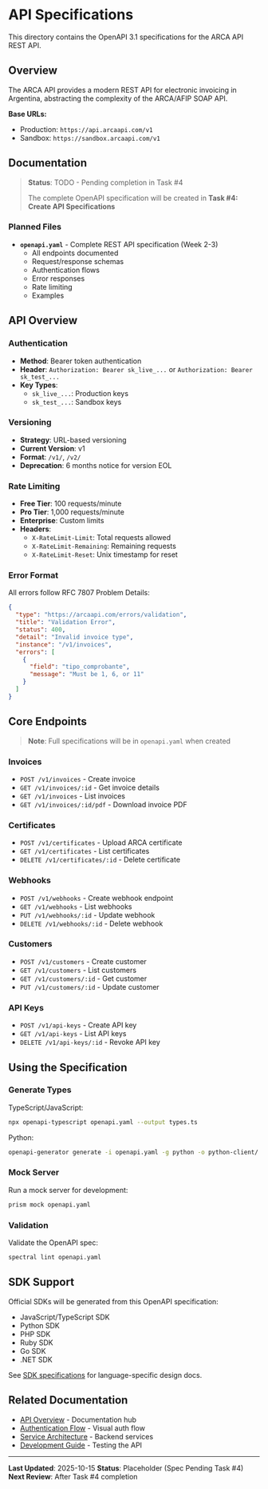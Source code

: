 # API Specifications

This directory contains the OpenAPI 3.1 specifications for the ARCA API REST API.

## Overview

The ARCA API provides a modern REST API for electronic invoicing in Argentina, abstracting the complexity of the ARCA/AFIP SOAP API.

**Base URLs:**
- Production: `https://api.arcaapi.com/v1`
- Sandbox: `https://sandbox.arcaapi.com/v1`

## Documentation

> **Status**: TODO - Pending completion in Task #4
>
> The complete OpenAPI specification will be created in **Task #4: Create API Specifications**

### Planned Files

- **`openapi.yaml`** - Complete REST API specification (Week 2-3)
  - All endpoints documented
  - Request/response schemas
  - Authentication flows
  - Error responses
  - Rate limiting
  - Examples

## API Overview

### Authentication

- **Method**: Bearer token authentication
- **Header**: `Authorization: Bearer sk_live_...` or `Authorization: Bearer sk_test_...`
- **Key Types**:
  - `sk_live_...`: Production keys
  - `sk_test_...`: Sandbox keys

### Versioning

- **Strategy**: URL-based versioning
- **Current Version**: v1
- **Format**: `/v1/`, `/v2/`
- **Deprecation**: 6 months notice for version EOL

### Rate Limiting

- **Free Tier**: 100 requests/minute
- **Pro Tier**: 1,000 requests/minute
- **Enterprise**: Custom limits
- **Headers**:
  - `X-RateLimit-Limit`: Total requests allowed
  - `X-RateLimit-Remaining`: Remaining requests
  - `X-RateLimit-Reset`: Unix timestamp for reset

### Error Format

All errors follow RFC 7807 Problem Details:

```json
{
  "type": "https://arcaapi.com/errors/validation",
  "title": "Validation Error",
  "status": 400,
  "detail": "Invalid invoice type",
  "instance": "/v1/invoices",
  "errors": [
    {
      "field": "tipo_comprobante",
      "message": "Must be 1, 6, or 11"
    }
  ]
}
```

## Core Endpoints

> **Note**: Full specifications will be in `openapi.yaml` when created

### Invoices

- `POST /v1/invoices` - Create invoice
- `GET /v1/invoices/:id` - Get invoice details
- `GET /v1/invoices` - List invoices
- `GET /v1/invoices/:id/pdf` - Download invoice PDF

### Certificates

- `POST /v1/certificates` - Upload ARCA certificate
- `GET /v1/certificates` - List certificates
- `DELETE /v1/certificates/:id` - Delete certificate

### Webhooks

- `POST /v1/webhooks` - Create webhook endpoint
- `GET /v1/webhooks` - List webhooks
- `PUT /v1/webhooks/:id` - Update webhook
- `DELETE /v1/webhooks/:id` - Delete webhook

### Customers

- `POST /v1/customers` - Create customer
- `GET /v1/customers` - List customers
- `GET /v1/customers/:id` - Get customer
- `PUT /v1/customers/:id` - Update customer

### API Keys

- `POST /v1/api-keys` - Create API key
- `GET /v1/api-keys` - List API keys
- `DELETE /v1/api-keys/:id` - Revoke API key

## Using the Specification

### Generate Types

TypeScript/JavaScript:
```bash
npx openapi-typescript openapi.yaml --output types.ts
```

Python:
```bash
openapi-generator generate -i openapi.yaml -g python -o python-client/
```

### Mock Server

Run a mock server for development:
```bash
prism mock openapi.yaml
```

### Validation

Validate the OpenAPI spec:
```bash
spectral lint openapi.yaml
```

## SDK Support

Official SDKs will be generated from this OpenAPI specification:

- JavaScript/TypeScript SDK
- Python SDK
- PHP SDK
- Ruby SDK
- Go SDK
- .NET SDK

See [SDK specifications](../../specifications/) for language-specific design docs.

## Related Documentation

- [API Overview](../../README.md) - Documentation hub
- [Authentication Flow](../../flows/README.md) - Visual auth flow
- [Service Architecture](../../architecture/02-services.md) - Backend services
- [Development Guide](../../development/README.md) - Testing the API

---

**Last Updated**: 2025-10-15
**Status**: Placeholder (Spec Pending Task #4)
**Next Review**: After Task #4 completion
